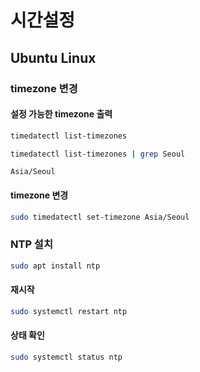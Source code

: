 # 시간설정

## Ubuntu Linux

### timezone 변경
#### 설정 가능한 timezone 출력
```sh
timedatectl list-timezones
```
```sh
timedatectl list-timezones | grep Seoul
```
```text
Asia/Seoul
```

#### timezone 변경
```sh
sudo timedatectl set-timezone Asia/Seoul
```

### NTP 설치 
```sh
sudo apt install ntp
```

#### 재시작
```sh
sudo systemctl restart ntp
```

#### 상태 확인
```sh
sudo systemctl status ntp
```
